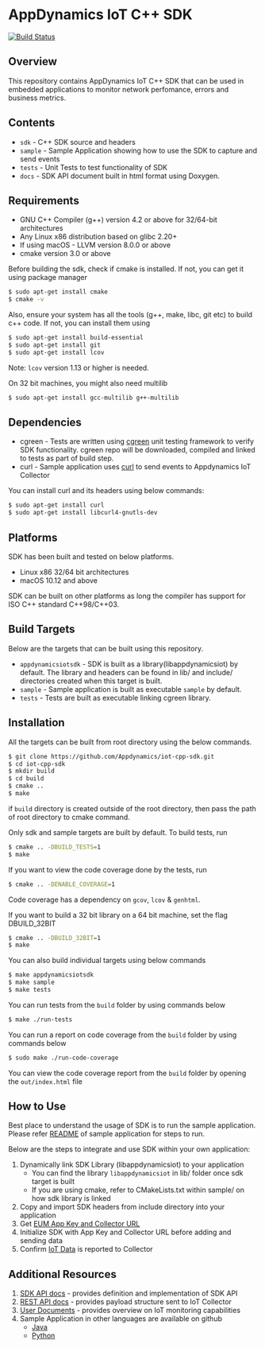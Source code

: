 # AppDynamics IoT C++ SDK

[![Build Status](https://travis-ci.org/jimix/iot-cpp-sdk.png?branch=master)](https://travis-ci.org/jimix/iot-cpp-sdk)

## Overview
This repository contains AppDynamics IoT C++ SDK that can be used in embedded applications to monitor network perfomance, errors and business metrics.


## Contents

* `sdk` - C++ SDK source and headers
* `sample` - Sample Application showing how to use the SDK to capture and send events
* `tests` - Unit Tests to test functionality of SDK
* `docs` - SDK API document built in html format using Doxygen.


## Requirements

* GNU C++ Compiler (g++) version 4.2 or above for 32/64-bit architectures
* Any Linux x86 distribution based on glibc 2.20+
* If using macOS - LLVM version 8.0.0 or above
* cmake version 3.0 or above

Before building the sdk, check if cmake is installed. If not, you can get it using package manager

```sh
$ sudo apt-get install cmake
$ cmake -v
```
Also, ensure your system has all the tools (g++, make, libc, git etc) to build c++ code. If not, you can install them using

```sh
$ sudo apt-get install build-essential
$ sudo apt-get install git
$ sudo apt-get install lcov
```
Note: `lcov` version 1.13 or higher is needed.

On 32 bit machines, you might also need multilib

```sh
$ sudo apt-get install gcc-multilib g++-multilib
```

## Dependencies

* cgreen - Tests are written using [cgreen](https://github.com/cgreen-devs/cgreen) unit testing framework to verify SDK functionality.
  cgreen repo will be downloaded, compiled and linked to tests as part of build step.
* curl - Sample application uses [curl](https://curl.haxx.se/) to send events to Appdynamics IoT Collector

You can install curl and its headers using below commands:

```sh
$ sudo apt-get install curl
$ sudo apt-get install libcurl4-gnutls-dev
```

## Platforms

SDK has been built and tested on below platforms.
* Linux x86 32/64 bit architectures
* macOS 10.12 and above

SDK can be built on other platforms as long the compiler has support for ISO C++ standard C++98/C++03.

## Build Targets

Below are the targets that can be built using this repository.

* `appdynamicsiotsdk` -  SDK is built as a library(libappdynamicsiot) by default. The library and headers can be found in lib/ and include/ directories created when this target is built.
* `sample` - Sample application is built as executable `sample` by default.
* `tests` - Tests are built as executable linking cgreen library.


## <a id="Installation"></a>Installation

All the targets can be built from root directory using the below commands.

```sh
$ git clone https://github.com/Appdynamics/iot-cpp-sdk.git
$ cd iot-cpp-sdk
$ mkdir build
$ cd build
$ cmake ..
$ make
```

if `build` directory is created outside of the root directory, then pass the path of root directory to cmake command.

Only sdk and sample targets are built by default. To build tests, run

```sh
$ cmake .. -DBUILD_TESTS=1
$ make
```

If you want to view the code coverage done by the tests, run

```sh
$ cmake .. -DENABLE_COVERAGE=1
```
Code coverage has a dependency on `gcov`, `lcov` & `genhtml`.

If you want to build a 32 bit library on a 64 bit machine, set the flag DBUILD_32BIT

```sh
$ cmake .. -DBUILD_32BIT=1
$ make
```

You can also build individual targets using below commands

```sh
$ make appdynamicsiotsdk
$ make sample
$ make tests
```

You can run tests from the `build` folder by using commands below
```sh
$ make ./run-tests
```

You can run a report on code coverage from the `build` folder by using commands below
```sh
$ sudo make ./run-code-coverage
```

You can view the code coverage report from the `build` folder by opening the
`out/index.html` file

## How to Use

Best place to understand the usage of SDK is to run the sample application. Please refer [README](sample) of sample application for steps to run.

Below are the steps to integrate and use SDK within your own application:

1. Dynamically link SDK Library (libappdynamicsiot) to your application
    * You can find the library `libappdynamicsiot` in lib/ folder once sdk target is built
    * If you are using cmake, refer to CMakeLists.txt within sample/ on how sdk library is linked
2. Copy and import SDK headers from include directory into your application
3. Get [EUM App Key and Collector URL](https://docs.appdynamics.com/display/PRO44/Set+Up+and+Access+IoT+Monitoring#SetUpandAccessIoTMonitoring-iot-app-key)
4. Initialize SDK with App Key and Collector URL before adding and sending data
5. Confirm [IoT Data](https://docs.appdynamics.com/display/PRO44/Confirm+the+IoT+Application+Reported+Data+to+the+Controller) is
reported to Collector


## Additional Resources

1. [SDK API docs](docs) - provides definition and implementation of SDK API
2. [REST API docs](https://docs.appdynamics.com/javadocs/iot-rest-api/4.4/latest/) - provides payload structure sent to IoT Collector
3. [User Documents](https://docs.appdynamics.com/display/PRO44/IoT+Monitoring) - provides overview on IoT monitoring capabilities
4. Sample Application in other languages are available on github
    * [Java](https://github.com/Appdynamics/iot-java-sdk-sample-apps)
    * [Python](https://github.com/Appdynamics/iot-rest-api-sample-apps)
